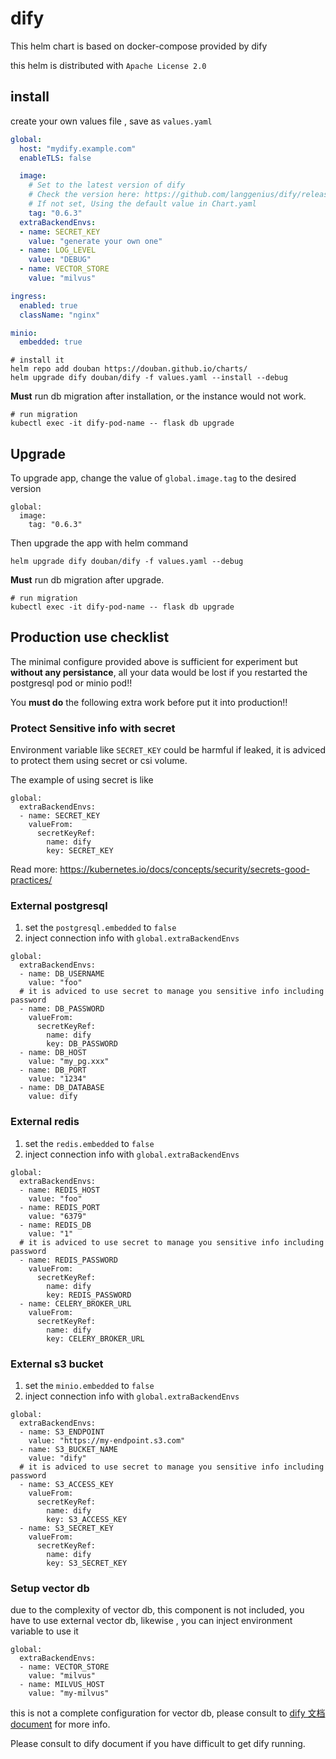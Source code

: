 # dify

This helm chart is based on docker-compose provided by dify

this helm is distributed with `Apache License 2.0`

## install

create your own values file , save as `values.yaml`

```yaml
global:
  host: "mydify.example.com"
  enableTLS: false

  image:
    # Set to the latest version of dify
    # Check the version here: https://github.com/langgenius/dify/releases
    # If not set, Using the default value in Chart.yaml
    tag: "0.6.3"
  extraBackendEnvs:
  - name: SECRET_KEY
    value: "generate your own one"
  - name: LOG_LEVEL
    value: "DEBUG"
  - name: VECTOR_STORE
    value: "milvus"

ingress:
  enabled: true
  className: "nginx"

minio:
  embedded: true
```

```
# install it
helm repo add douban https://douban.github.io/charts/
helm upgrade dify douban/dify -f values.yaml --install --debug
```
**Must** run db migration after installation, or the instance would not work.
```
# run migration
kubectl exec -it dify-pod-name -- flask db upgrade
```

## Upgrade
To upgrade app, change the value of `global.image.tag` to the desired version
```
global:
  image:
    tag: "0.6.3"
```

Then upgrade the app with helm command 
```
helm upgrade dify douban/dify -f values.yaml --debug
```

**Must** run db migration after upgrade.
```
# run migration
kubectl exec -it dify-pod-name -- flask db upgrade
```

## Production use checklist
The minimal configure provided above is sufficient for experiment but **without any persistance**, all your data would be lost if you restarted the postgresql pod or minio pod!!

You **must do**  the following extra work before put it into production!!


### Protect Sensitive info with secret
Environment variable like `SECRET_KEY` could be harmful if leaked, it is adviced to protect them using secret or csi volume.

The example of using secret is like 
```
global:
  extraBackendEnvs:
  - name: SECRET_KEY
    valueFrom:
      secretKeyRef:
        name: dify
        key: SECRET_KEY
```

Read more: https://kubernetes.io/docs/concepts/security/secrets-good-practices/

### External postgresql

1. set the `postgresql.embedded` to `false`
2. inject connection info with `global.extraBackendEnvs`

```
global:
  extraBackendEnvs:
  - name: DB_USERNAME
    value: "foo"
  # it is adviced to use secret to manage you sensitive info including password
  - name: DB_PASSWORD
    valueFrom:
      secretKeyRef:
        name: dify
        key: DB_PASSWORD
  - name: DB_HOST
    value: "my_pg.xxx"
  - name: DB_PORT
    value: "1234"
  - name: DB_DATABASE
    value: dify
```

### External redis
1. set the `redis.embedded` to `false`
2. inject connection info with `global.extraBackendEnvs`
```
global:
  extraBackendEnvs:
  - name: REDIS_HOST
    value: "foo"
  - name: REDIS_PORT
    value: "6379"
  - name: REDIS_DB
    value: "1"
  # it is adviced to use secret to manage you sensitive info including password
  - name: REDIS_PASSWORD
    valueFrom:
      secretKeyRef:
        name: dify
        key: REDIS_PASSWORD
  - name: CELERY_BROKER_URL
    valueFrom:
      secretKeyRef:
        name: dify
        key: CELERY_BROKER_URL
```

### External s3 bucket
1. set the `minio.embedded` to `false`
2. inject connection info with `global.extraBackendEnvs`

```
global:
  extraBackendEnvs:
  - name: S3_ENDPOINT
    value: "https://my-endpoint.s3.com"
  - name: S3_BUCKET_NAME
    value: "dify"
  # it is adviced to use secret to manage you sensitive info including password
  - name: S3_ACCESS_KEY
    valueFrom:
      secretKeyRef:
        name: dify
        key: S3_ACCESS_KEY
  - name: S3_SECRET_KEY
    valueFrom:
      secretKeyRef:
        name: dify
        key: S3_SECRET_KEY
```

### Setup vector db

due to the complexity of vector db, this component is not included, you have to use external vector db, likewise , you can inject environment variable to use it

```
global:
  extraBackendEnvs:
  - name: VECTOR_STORE
    value: "milvus"
  - name: MILVUS_HOST
    value: "my-milvus"
```

this is not a complete configuration for vector db, please consult to [dify 文档](https://docs.dify.ai/v/zh-hans/getting-started/install-self-hosted/environments) [document](https://docs.dify.ai/getting-started/install-self-hosted/environments) for more info.

Please consult to dify document if you have difficult to get dify running.
